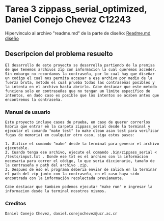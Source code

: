 # Tarea 3 zippass_serial_optimized, Daniel Conejo Chevez C12243
Hipervinculo al archivo "readme.md" de la parte de diseño: [Readme.md diseño](./design/readme.md)

## Descripcion del problema resuelto
    El desarrollo de este proyecto se desarrolla partiendo de la premisa de que tenemos archivos zip con informacion la cual queremos acceder. Sin embargo no recordamos la contraseña, por lo cual hay que diseñar un codigo el cual nos permita accesar a ese archivo por medio de la fuerza bruta, metodo el cual prueba todas las contraseñas posibles y la intenta en el archivo hasta abrirlo. Cabe destacar que este metodo funciona solo en contraseñas que no tengan un limite específico de intentos, en dado caso es posible que los intentos se acaben antes que encontremos la contraseña.

### Manual de usuario
    Este proyecto incluye casos de prueba, en caso de querer correrlos habria que entrar en la carpeta zippass_serial desde la terminal y ejecutar el comando "make test" (o make clean asan test para verificar fugas de memoria) en cualquier otro caso, siga estos pasos:

    1. Utilice el comando "make" desde la terminal para generar el archivo ejecutable.
    2. Cuando tenga ese archivo, ejecute el comando .bin/zippass_serial < /tests/input.txt . Donde ese txt es el archivo con la informacion necesaria para correr el código, lo que seria diccionario, tamaño de la contraseña y path del archivo .zip.
    3. Despues de eso el programa deberia enviar de salida en la terminar el path del zip junto con la contraseña, en el caso haya sido encontrada con la información recolectada previamente.

    Cabe destacar que tambien podemos ejecutar "make run" e ingresar la informacion desde la terminal nosotros mismos.

### Creditos

    Daniel Conejo Chevez, daniel.conejochevez@ucr.ac.cr


